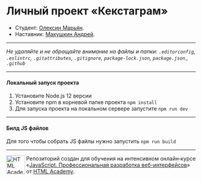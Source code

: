 # Личный проект «Кекстаграм»

* Студент: [Олексин Марьян](https://up.htmlacademy.ru/javascript/22/user/1692823).
* Наставник: [Макушкин Андрей](https://htmlacademy.ru/profile/andrei-makushkin).

---

_Не удаляйте и не обращайте внимание на файлы и папки:_
_`.editorconfig`, `.eslintrc`, `.gitattributes`, `.gitignore`, `package-lock.json`, `package.json`., `.github`_

---

#### Локальный запуск проекта

1. Установите Node.js 12 версии
2. Установите npm в корневой папке проекта `npm install`
3. Для запуска проекта на локальном сервере запустите `npm run dev`

---

#### Билд JS файлов

Для того чтобы собрать JS файлы нужно запустить `npm run build`

---

<a href="https://htmlacademy.ru/intensive/javascript"><img align="left" width="50" height="50" alt="HTML Academy" src="https://up.htmlacademy.ru/static/img/intensive/javascript/logo-for-github-2.png"></a>

Репозиторий создан для обучения на интенсивном онлайн‑курсе «[JavaScript. Профессиональная разработка веб-интерфейсов](https://htmlacademy.ru/intensive/javascript)» от [HTML Academy](https://htmlacademy.ru).
